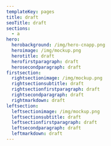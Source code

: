```yaml
---
templateKey: pages
title: draft
seoTitle: draft
sections:
  - a
hero:
  herobackground: /img/hero-cnapp.png
  heroimage: /img/mockup.png
  herotitle: draft
  herofirstparagraph: draft
  herosecondparagraph: draft
firstsection:
  rightsectionimage: /img/mockup.png
  rightsectionsubtitle: draft
  rightsectionfirstparagraph: draft
  rightsecondparagraph: draft
  rightmarkdown: draft
leftsection:
  leftsectionimage: /img/mockup.png
  leftsectionsubtitle: draft
  leftsectionfirstparagraph: draft
  leftsecondparagraph: draft
  leftmarkdown: draft
---
```

